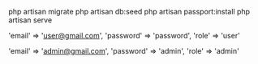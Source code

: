 php artisan migrate
php artisan db:seed
php artisan passport:install
php artisan serve

'email'      => 'user@gmail.com',
'password'   => 'password',
'role'       => 'user'

'email'      => 'admin@gmail.com',
'password'   => 'admin',
'role'       => 'admin'
            